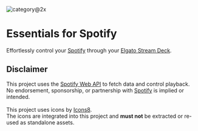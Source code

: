 ![category@2x](https://github.com/user-attachments/assets/533c520e-a7b0-4ea3-810d-de47260025c8)

# Essentials for Spotify
Effortlessly control your [Spotify](https://www.spotify.com/) through your [Elgato Stream Deck](https://www.elgato.com/us/en/s/welcome-to-stream-deck).

## Disclaimer

This project uses the [Spotify Web API](https://developer.spotify.com/documentation/web-api) to fetch data and control playback.\
No endorsement, sponsorship, or partnership with [Spotify](https://www.spotify.com/) is implied or intended.\
\
This project uses icons by [Icons8](https://icons8.com).\
The icons are integrated into this project and **must not** be extracted or re-used as standalone assets.
